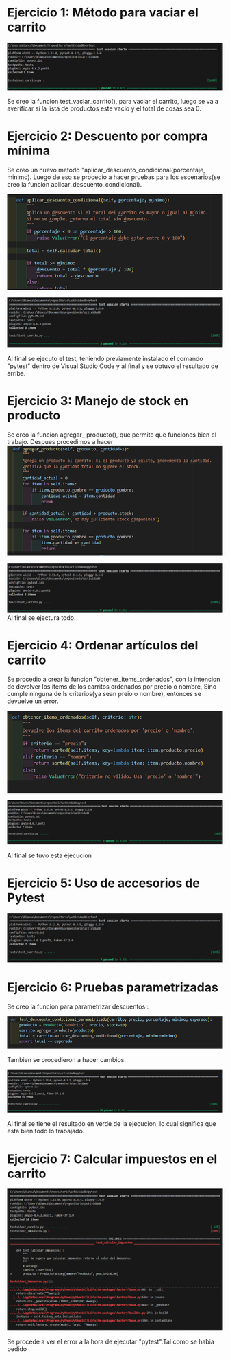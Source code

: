 # Ejercicio 1: Método para vaciar el carrito

![ee](https://github.com/BiancaMT957/Desarrollo-de-Software/blob/main/Archivo08/img/codi1.png)

Se creo la funcion test_vaciar_carrito(), para vaciar el carrito, luego se va a averificar si la lista de productos este vacio y el total de cosas sea 0.
# Ejercicio 2: Descuento por compra mínima


Se creo un nuevo metodo "aplicar_descuento_condicional(porcentaje, minimo).
Luego de eso se procedio a hacer pruebas para los escenarios(se creo la funcion aplicar_descuento_condicional).

![ee](https://github.com/BiancaMT957/Desarrollo-de-Software/blob/main/Archivo08/img/1.md.png)


![ee](https://github.com/BiancaMT957/Desarrollo-de-Software/blob/main/Archivo08/img/2.png)

Al final se ejecuto el test, teniendo previamente instalado el comando "pytest" dentro de Visual Studio Code y al final y se obtuvo el resultado de arriba.
# Ejercicio 3: Manejo de stock en producto

Se creo la funcion agregar_ producto(), que permite que funciones bien el trabajo. Despues procedimos  a hacer 
![ee](https://github.com/BiancaMT957/Desarrollo-de-Software/blob/main/Archivo08/img/2m.png)


![ee](https://github.com/BiancaMT957/Desarrollo-de-Software/blob/main/Archivo08/img/3.png)
Al final se ejectura todo.



# Ejercicio 4: Ordenar artículos del carrito

Se procedio a crear la funcion "obtener_items_ordenados", con la intencion de devolver los items de los carritos ordenados por precio o nombre,
Sino cumple ninguna de ls criterios(ya sean preio o nombre),  entonces se devuelve un error.

![ee](https://github.com/BiancaMT957/Desarrollo-de-Software/blob/main/Archivo08/img/3m.png)



![ee](https://github.com/BiancaMT957/Desarrollo-de-Software/blob/main/Archivo08/img/4.png)

Al final se tuvo esta ejecucion

# Ejercicio 5: Uso de accesorios de Pytest




![ee](https://github.com/BiancaMT957/Desarrollo-de-Software/blob/main/Archivo08/img/5.png)


# Ejercicio 6: Pruebas parametrizadas


Se creo la funcion para parametrizar descuentos : 

![ee](https://github.com/BiancaMT957/Desarrollo-de-Software/blob/main/Archivo08/img/6md.png)

Tambien se procedieron a hacer cambios.

![ee](https://github.com/BiancaMT957/Desarrollo-de-Software/blob/main/Archivo08/img/6.png)

Al final se tiene el resultado en verde de la ejecucion, lo cual significa que esta bien todo lo trabajado.

# Ejercicio 7: Calcular impuestos en el carrito

![ee](https://github.com/BiancaMT957/Desarrollo-de-Software/blob/main/Archivo08/img/7a.png)

Se procede a ver el error a la hora de ejecutar "pytest".Tal como se habia pedido

